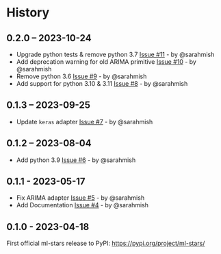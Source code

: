 # History

## 0.2.0 – 2023-10-24

* Upgrade python tests & remove python 3.7 [Issue #11](https://github.com/sintel-dev/ml-stars/issues/11) - by @sarahmish
* Add deprecation warning for old ARIMA primitive [Issue #10](https://github.com/sintel-dev/ml-stars/issues/10) - by @sarahmish
* Remove python 3.6 [Issue #9](https://github.com/sintel-dev/ml-stars/issues/9) - by @sarahmish
* Add support for python 3.10 & 3.11 [Issue #8](https://github.com/sintel-dev/ml-stars/issues/8) - by @sarahmish


## 0.1.3 – 2023-09-25

* Update ``keras`` adapter [Issue #7](https://github.com/sintel-dev/ml-stars/issues/7) - by @sarahmish


## 0.1.2 – 2023-08-04

* Add python 3.9 [Issue #6](https://github.com/sintel-dev/ml-stars/issues/6) - by @sarahmish


## 0.1.1 - 2023-05-17

* Fix ARIMA adapter [Issue #5](https://github.com/sintel-dev/ml-stars/issues/5) - by @sarahmish
* Add Documentation [Issue #4](https://github.com/sintel-dev/ml-stars/issues/4) - by @sarahmish


## 0.1.0 - 2023-04-18

First official ml-stars release to PyPI: https://pypi.org/project/ml-stars/
